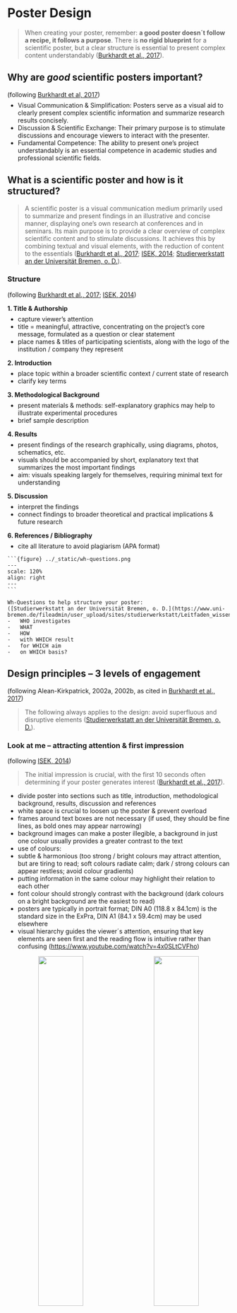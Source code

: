 <style>
p:has(+ ul) {
  margin-bottom: 0.5em;
}
p + ul {
  margin-top: 0.5em;
}
p:has(+ ol) {
  margin-bottom: 0.5em;
}
p + ol {
  margin-top: 0.5em;
}
</style>

# Poster Design

> When creating your poster, remember: **a good poster doesn´t follow a recipe, it follows a purpose**. There is **no rigid blueprint** for a scientific poster, but a clear structure is essential to present complex content understandably ([Burkhardt et al., 2017](https://www2.tuhh.de/zll/wp-content/uploads/2017_Das_wissenschaftliche_Poster_website.pdf)).


## Why are _good_ scientific posters important? 
(following [Burkhardt et al, 2017](https://www2.tuhh.de/zll/wp-content/uploads/2017_Das_wissenschaftliche_Poster_website.pdf))

-	Visual Communication & Simplification: Posters serve as a visual aid to clearly present complex scientific information and summarize research results concisely.
-	Discussion & Scientific Exchange: Their primary purpose is to stimulate discussions and encourage viewers to interact with the presenter.
-	Fundamental Competence: The ability to present one’s project understandably is an essential competence in academic studies and professional scientific fields. 

## What is a scientific poster and how is it structured?

> A scientific poster is a visual communication medium primarily used to summarize and present findings in an illustrative and concise manner, displaying one’s own research at conferences and in seminars. Its main purpose is to provide a clear overview of complex scientific content and to stimulate discussions. It achieves this by combining textual and visual elements, with the reduction of content to the essentials ([Burkhardt et al., 2017](https://www2.tuhh.de/zll/wp-content/uploads/2017_Das_wissenschaftliche_Poster_website.pdf); [ISEK, 2014](https://www.isek.uzh.ch/dam/jcr:00000000-3970-ccc5-ffff-ffffdfb6e2d2/Poster2014.pdf); [Studierwerkstatt an der Universität Bremen, o. D.](https://www.uni-bremen.de/fileadmin/user_upload/sites/studierwerkstatt/Leitfaden_wissenschaftliche_Poster_erstellen.pdf)).

### Structure 
(following [Burkhardt et al., 2017](https://www2.tuhh.de/zll/wp-content/uploads/2017_Das_wissenschaftliche_Poster_website.pdf); [ISEK, 2014](https://www.isek.uzh.ch/dam/jcr:00000000-3970-ccc5-ffff-ffffdfb6e2d2/Poster2014.pdf))

**1.	Title & Authorship**
-	capture viewer’s attention
-	title = meaningful, attractive, concentrating on the project’s core message, formulated as a question or clear statement 
-	place names & titles of participating scientists, along with the logo of the institution / company they represent

**2.	Introduction**
-	place topic within a broader scientific context / current state of research
-	clarify key terms 

**3.	Methodological Background**
-	present materials & methods: self-explanatory graphics may help to illustrate experimental procedures
-	brief sample description

**4.	Results**
-	present findings of the research graphically, using diagrams, photos, schematics, etc.
-	visuals should be accompanied by short, explanatory text that summarizes the most important findings
-	aim: visuals speaking largely for themselves, requiring minimal text for understanding

**5.	Discussion**
-	interpret the findings
-	connect findings to broader theoretical and practical implications & future research 

**6.	References / Bibliography**
-	cite all literature to avoid plagiarism (APA format)

````{tip}
```{figure} ../_static/wh-questions.png
---
scale: 120%
align: right
---
```

Wh-Questions to help structure your poster:  
([Studierwerkstatt an der Universität Bremen, o. D.](https://www.uni-bremen.de/fileadmin/user_upload/sites/studierwerkstatt/Leitfaden_wissenschaftliche_Poster_erstellen.pdf))
-	WHO investigates
-	WHAT
-	HOW
-	with WHICH result
-	for WHICH aim
-	on WHICH basis?                             
````



## Design principles – 3 levels of engagement 
(following Alean-Kirkpatrick, 2002a, 2002b, as cited in [Burkhardt et al., 2017](https://www2.tuhh.de/zll/wp-content/uploads/2017_Das_wissenschaftliche_Poster_website.pdf))

> The following always applies to the design: avoid superfluous and disruptive elements ([Studierwerkstatt an der Universität Bremen, o. D.](https://www.uni-bremen.de/fileadmin/user_upload/sites/studierwerkstatt/Leitfaden_wissenschaftliche_Poster_erstellen.pdf)).

### Look at me – attracting attention & first impression 
(following [ISEK, 2014](https://www.isek.uzh.ch/dam/jcr:00000000-3970-ccc5-ffff-ffffdfb6e2d2/Poster2014.pdf))  
> The initial impression is crucial, with the first 10 seconds often determining if your poster generates interest ([Burkhardt et al., 2017](https://www2.tuhh.de/zll/wp-content/uploads/2017_Das_wissenschaftliche_Poster_website.pdf)).
-	divide poster into sections such as title, introduction, methodological background, results, discussion and references
-	white space is crucial to loosen up the poster & prevent overload
-	frames around text boxes are not necessary (if used, they should be fine lines, as bold ones may appear narrowing)
-	background images can make a poster illegible, a background in just one colour usually provides a greater contrast to the text
-	use of colours: 
  -	subtle & harmonious (too strong / bright colours may attract attention, but are tiring to read; soft colours radiate calm; dark / strong colours can appear restless; avoid colour gradients)
  -	putting information in the same colour may highlight their relation to each other 
  -	font colour should strongly contrast with the background (dark colours on a bright background are the easiest to read)
-	posters are typically in portrait format; DIN A0 (118.8 x 84.1cm) is the standard size in the ExPra, DIN A1 (84.1 x 59.4cm) may be used elsewhere
-	visual hierarchy guides the viewer´s attention, ensuring that key elements are seen first and the reading flow is intuitive rather than confusing (https://www.youtube.com/watch?v=4x0SLtCVFho)   
<p align="center">
  <img alt="" src="../_static/visual-guidance1.png" width="45%">
&nbsp; &nbsp; &nbsp; &nbsp;
  <img alt="" src="../_static/visual-guidance2.png" width="45%">
</p>

### Read me – ensuring readability & comprehensibility 
(following [ISEK, 2014](https://www.isek.uzh.ch/dam/jcr:00000000-3970-ccc5-ffff-ffffdfb6e2d2/Poster2014.pdf); [Studierwerkstatt an der Universität Bremen, o. D.](https://www.uni-bremen.de/fileadmin/user_upload/sites/studierwerkstatt/Leitfaden_wissenschaftliche_Poster_erstellen.pdf))  

> The aim is for viewers to grasp a lot at a glance with minimal reading. The less text required for understanding, the clearer your poster will be ([Burkhardt et al., 2017](https://www2.tuhh.de/zll/wp-content/uploads/2017_Das_wissenschaftliche_Poster_website.pdf); [ISEK, 2014](https://www.isek.uzh.ch/dam/jcr:00000000-3970-ccc5-ffff-ffffdfb6e2d2/Poster2014.pdf)).

- content reduction: condense information to core statements & highlight results
- text vs. image ratio: rule of thumb = 50% images & 50% text

![Image that visualizes an optimal text vs. image ratio: 50% text, 40% images, 20% free space](text-image-ratio.png)

-	text formatting: short, continuous text rather than bullet points or long paragraphs
-	font choice: sans-serif fonts (e.g. Arial, Calibri) are easier to read from a distance than serif fonts
-	font size: poster should be readable from a distance of up to 3 meters, therefore also use large line spacing (at least 6-7 mm) 
  - orientation aids for font sizes:
    - DIN A0: main heading 85-100 pt, subheading 50 pt, body text 28-32 pt
    - DIN A1: main heading 60 pt, body text 20-24 pt
    - references typically in a much smaller font size  
      ![A comic image that shows a person who stands in front of a poster. The space between them is defined as 1 to 3 metres.](../_static/poster-size.png)

-	visual flow: information is read from top left to bottom right & important elements should be placed as centrally as possible, at eye level
-	graphics & illustrations: self-explanatory & relevant, described in a short legend & not within flowing text, avoid complicated formulas, ensure sufficient image quality (min. 200dpi or 800x600 pixels)
      

### Ask me
> Design your poster to encourage viewers to engage with you ([Burkhardt et al., 2017](https://www2.tuhh.de/zll/wp-content/uploads/2017_Das_wissenschaftliche_Poster_website.pdf)).
- sense of suspense, e.g. by designing the introduction so that the results appear surprising
- comparison with contrasting results could stimulate discussion 


## Step-by-step guide of creating a scientific poster 
(following [Burkhardt et al, 2017](https://www2.tuhh.de/zll/wp-content/uploads/2017_Das_wissenschaftliche_Poster_website.pdf); ISEK, 2014; Studierwerkstatt an der Universität Bremen, o. D.)  

**1.	Planning the work process**
-	Familiarize yourself with the design requirements & purpose of scientific poster. Plan your workflow by outlining what needs to be completed and by when.
-	Allocate sufficient time for the professional printing of your poster.

**2.	Developing content for the poster**
-	Translate your research findings into a poster-friendly format.
-	You may start by sketching your ideas on paper to visualize the arrangement of content elements 

![A comic image that shows different ways of how to structure a poster. The heading is: Wie ist ein wissenschaftliches Poster aufgebaut? Von der Studienwekstatt der Universität Bremen.](../_static/poster-structure.png)

-	When determining the final content, extract the core statements from your findings. A useful technique is to categorize information into "Need to know", "Good to know" and "Nice to know", prioritizing the "Need to know" information as it is crucial for understanding.
-	Emphasize your results, not the methods used.

**3.	Create a draft of the poster**
-	If using a program like PowerPoint, immediately set the correct poster size when you start the file. 
-	Process and optimize images before inserting them into the poster (e.g., using image editing software).

```{admonition}
	**Tools & technical setup:**
- Tools / Software: PowerPoint, Canva, Google Slides, Inkscape, MS Publisher etc.
- Format: here DIN A0 (84,1 x 118,9 cm), typically in portrait format  
_If using PowerPoint, immediately set the correct poster size when you start the file (Entwurf -> Foliengröße -> benutzerdefiniert)._ 
- Graphics & Tables: sufficient size & quality (min. 200dpi or 800x600 pixles) of graphics, avoid tables if they would be more than a few rows / columns 
- QR Codes: possible to provide a link to download the poster as a pdf & to link further materials that can be found e.g. on LIFOS (https://me-qr.com/de/ or https://www.the-qrcode-generator.com/ )
- Alignment: align figures, text, sections, etc.  
_If using PowerPoint set gridlines to be visible (Ansicht -> Anzeigen -> Gitternetzlinien) & look for the red and blue horizontal / vertical lines linking objects during drag & drop._
```

**4. Finalizing the poster**
- Carefully review your poster to ensure that all aspects have been addressed.
	- Content level: Is the content complete and correct?
   	-  Structural level: Is the structure of the poster logical and comprehensible?
	- Linguistic level: Are the formulations precise and scientific?
	- Design level: Is the design appropriate (e.g. choice of colors)? Are graphics or images used and arranged sensibly? Is everything easy to read?
	- Formal level: Have the formal design specifications been implemented? Is the literature cited correctly? Is the spelling and punctuation correct?
- If necessary, test the readability of your poster on your computer by viewing the document at its actual print size before sending it to print.
- Always perform a test print, even on a smaller scale (e.g., A4 paper), as printed colours often differ from those displayed on a scree



## Excursus: Rethinking poster designs with #BetterPoster 
(following [Mike Morrison, PhD, 2019](https://www.youtube.com/watch?v=1RwJbhkCA58); [Morrison, PhD, 2020](https://www.youtube.com/watch?v=SYk29tnxASs))

> A poster that successfully communicates one thing is better than a poster that fails to communicate a thousand things. ([Mike Morrison, PhD, 2020](https://www.youtube.com/watch?v=SYk29tnxASs))

- #better poster is a new approach to academic poster design by Mike Morrison
- aim based on user experience design: posters should tell one clear story immediately 
	- focusing viewer attention reduces cognitive load and increases memory retention
	- #betterposters are faster to scan, easier to understand and promote more interaction
	- posters should transmit key information even to people who only move past them
- possible design elements:
	- one large, centrally placed “takeaway statement”, written in plain language
 	- a “silent presenter bar” for more information, understandable without verbal explanation
	- QR-Code that links to further information
	- presenting information in both verbal and visual form allows information to root more deeply
	- author names placed at the bottom to avoid visual distraction
	- creative, unconventional design elements can make posters more memorable

_For more information watch [https://www.youtube.com/watch?v=SYk29tnxASs](https://www.youtube.com/watch?v=SYk29tnxASs)._


```{admonition} Additional tips:
- It is essential to limit all your information to only what is crucial for understanding the content ([Burkhardt et al., 2017](https://www2.tuhh.de/zll/wp-content/uploads/2017_Das_wissenschaftliche_Poster_website.pdf)).
- “Need to know” instead of “Nice to know”. The less text the better ([ISEK, 2014](https://www.isek.uzh.ch/dam/jcr:00000000-3970-ccc5-ffff-ffffdfb6e2d2/Poster2014.pdf)).
- Do not try to make up for a lack of space with a smaller font ([Burkhardt et al., 2017](https://www2.tuhh.de/zll/wp-content/uploads/2017_Das_wissenschaftliche_Poster_website.pdf)).
- Always ask yourself whether it is more effective to show your results in a figure, table or text.
- 2 golden rules for your design ([Morrison, PhD, 2020](https://www.youtube.com/watch?v=SYk29tnxASs)):
	1. Don’t put things on your poster that people will ignore. 
	2. People will ignore most things.
```

## Example Posters 

![Image of an example poster by Forberich et al. with a lot of text.](../_static/poster-example1.png)  

![Image of another example poster of Adebesin et al. with a lot of text.](../_static/poster-example2.jpg)  

![Image of an example poster by Braun et al. with a remarkable background.](../_static/poster-example3.jpg)  

![Image of an example poster by Hernandez Bark et al.](../_static/poster-example4.png)  

![Image of an example betterposter by Morrison et al.](../_static/poster-example5.png)  

![Image of an example betterposter by Kelsey Pino.](../_static/poster-example6.png)  

![Image of an example betterposter by Ed Hawkins.](../_static/poster-example7.png)  



## Literature
Burkhardt, C., Meyer-Heydecke, N., & Stahlberg, N. (2017). Das wissenschaftliche Poster. Technische Universität Hamburg. https://www2.tuhh.de/zll/wp-content/uploads/2017_Das_wissenschaftliche_Poster_website.pdf  
ISEK (2014). Zum Poster in Wissenschaft und Lehre. Institut Sozialanthropologie und Empirische Kulturwissenschaft – Universität Zürich. https://www.isek.uzh.ch/dam/jcr:00000000-3970-ccc5-ffff-ffffdfb6e2d2/Poster2014.pdf   
Mike Morrison, PhD. (2019, 25. März). How to create a better research poster in less time (#betterposter Generation 1) [Video]. YouTube. https://www.youtube.com/watch?v=1RwJbhkCA58  
Mike Morrison, PhD. (2020, 13. Juli). How to create a better research poster in less time (#betterposter Generation 2) [Video]. YouTube. https://www.youtube.com/watch?v=SYk29tnxASs   
Morrison, M. (2019). betterposter-template-landscape [PowerPoint slides]. Open Science Framework. https://osf.io/6ua4k    
Morrison, M. (2021). powerpoint-slides-you-can-teach-posters-with [PowerPoint slides]. Open Science Framework. https://osf.io/taq2f  
Studierwerkstatt an der Universität Bremen. (o. D.). Wissenschaftliche Poster erstellen – ein kleiner Leitfaden. https://www.uni-bremen.de/fileadmin/user_upload/sites/studierwerkstatt/Leitfaden_wissenschaftliche_Poster_erstellen.pdf   


